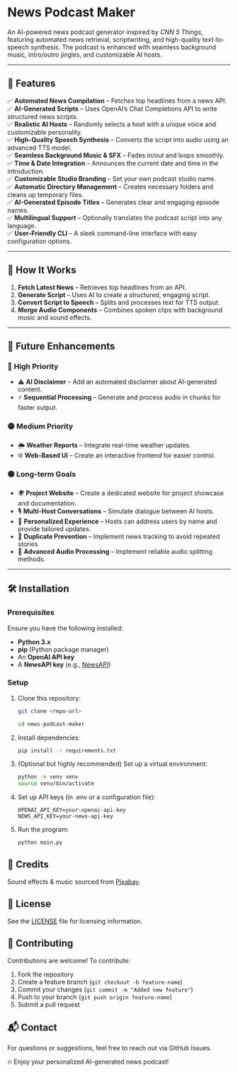 # News Podcast Maker  

An AI-powered news podcast generator inspired by *CNN 5 Things*, featuring automated news retrieval, scriptwriting, and high-quality text-to-speech synthesis. The podcast is enhanced with seamless background music, intro/outro jingles, and customizable AI hosts.  

---

## 🚀 Features  

✅ **Automated News Compilation** – Fetches top headlines from a news API.  
✅ **AI-Generated Scripts** – Uses OpenAI’s Chat Completions API to write structured news scripts.  
✅ **Realistic AI Hosts** – Randomly selects a host with a unique voice and customizable personality.  
✅ **High-Quality Speech Synthesis** – Converts the script into audio using an advanced TTS model.  
✅ **Seamless Background Music & SFX** – Fades in/out and loops smoothly.  
✅ **Time & Date Integration** – Announces the current date and time in the introduction.  
✅ **Customizable Studio Branding** – Set your own podcast studio name.  
✅ **Automatic Directory Management** – Creates necessary folders and cleans up temporary files.  
✅ **AI-Generated Episode Titles** – Generates clear and engaging episode names.  
✅ **Multilingual Support** – Optionally translates the podcast script into any language.  
✅ **User-Friendly CLI** – A sleek command-line interface with easy configuration options.  

---

## 📌 How It Works  

1. **Fetch Latest News** – Retrieves top headlines from an API.  
2. **Generate Script** – Uses AI to create a structured, engaging script.  
3. **Convert Script to Speech** – Splits and processes text for TTS output.  
4. **Merge Audio Components** – Combines spoken clips with background music and sound effects.  

---

## 🔮 Future Enhancements  

### 🔴 High Priority
- ⚠️ **AI Disclaimer** – Add an automated disclaimer about AI-generated content.
- ⚡ **Sequential Processing** – Generate and process audio in chunks for faster output.

### 🟡 Medium Priority
- 🌦 **Weather Reports** – Integrate real-time weather updates.
- 🌐 **Web-Based UI** – Create an interactive frontend for easier control.

### 🟢 Long-term Goals
- 🌍 **Project Website** – Create a dedicated website for project showcase and documentation.
- 🎙 **Multi-Host Conversations** – Simulate dialogue between AI hosts.
- 👤 **Personalized Experience** – Hosts can address users by name and provide tailored updates.
- 🔄 **Duplicate Prevention** – Implement news tracking to avoid repeated stories.
- 🎵 **Advanced Audio Processing** – Implement reliable audio splitting methods.

---

## 🛠 Installation  

### Prerequisites  
Ensure you have the following installed:  
- **Python 3.x**  
- **pip** (Python package manager)  
- An **OpenAI API key**  
- A **NewsAPI key** (e.g., [NewsAPI](https://newsapi.org/))  

### Setup  

1. Clone this repository:  
    ```bash
    git clone <repo-url>

    cd news-podcast-maker
    ```

2.	Install dependencies:

    ```bash
    pip install -r requirements.txt
    ```

3. (Optional but highly recommended) Set up a virtual environment:

    ```bash
    python -m venv venv
    source venv/bin/activate
    ```


4.	Set up API keys (in .env or a configuration file):

    ```
    OPENAI_API_KEY=your-openai-api-key
    NEWS_API_KEY=your-news-api-key
    ```


5.	Run the program:

    ```bash
    python main.py
    ```


## 🎵 Credits

Sound effects & music sourced from [Pixabay](https://pixabay.com/).

## 📄 License

See the [LICENSE](LICENSE) file for licensing information.

## 🤝 Contributing

Contributions are welcome! To contribute:

1.	Fork the repository
2.	Create a feature branch (`git checkout -b feature-name`)
3.	Commit your changes (`git commit -m "Added new feature"`)
4.	Push to your branch (`git push origin feature-name`)
5.	Submit a pull request

## 📬 Contact

For questions or suggestions, feel free to reach out via GitHub Issues.

🔥 Enjoy your personalized AI-generated news podcast!
